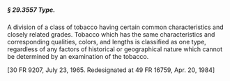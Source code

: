 ##### § 29.3557 Type. #####

A division of a class of tobacco having certain common characteristics and closely related grades. Tobacco which has the same characteristics and corresponding qualities, colors, and lengths is classified as one type, regardless of any factors of historical or geographical nature which cannot be determined by an examination of the tobacco.

[30 FR 9207, July 23, 1965. Redesignated at 49 FR 16759, Apr. 20, 1984]